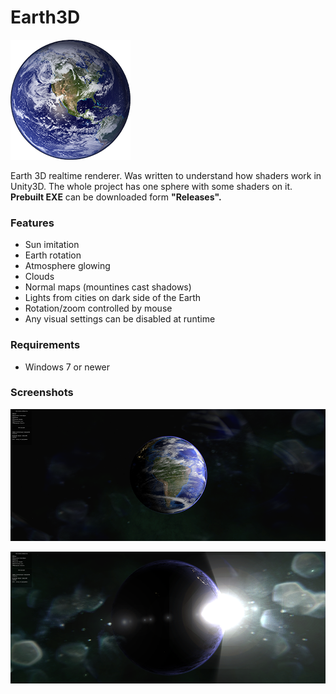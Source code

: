# Earth3D
![](icon.png)

Earth 3D realtime renderer. Was written to understand how shaders work in Unity3D. The whole project has one sphere with some shaders on it. **Prebuilt EXE** can be downloaded form **"Releases".**

### Features
- Sun imitation
- Earth rotation
- Atmosphere glowing
- Clouds
- Normal maps (mountines  cast shadows)
- Lights from cities on dark side of the Earth
- Rotation/zoom controlled by mouse
- Any visual settings can be disabled at runtime

### Requirements
- Windows 7 or newer

### Screenshots
![](screen1.png)

![](screen2.png)
